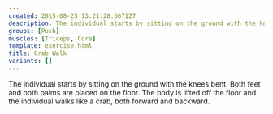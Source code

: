 ```yaml
---
created: 2015-08-25 13:21:28.567127
description: The individual starts by sitting on the ground with the knees bent.
groups: [Push]
muscles: [Triceps, Core]
template: exercise.html
title: Crab Walk
variants: []
---
```

The individual starts by sitting on the ground with the knees bent. Both feet and both palms are placed on the floor. The body is lifted off the floor and the individual walks like a crab, both forward and backward.